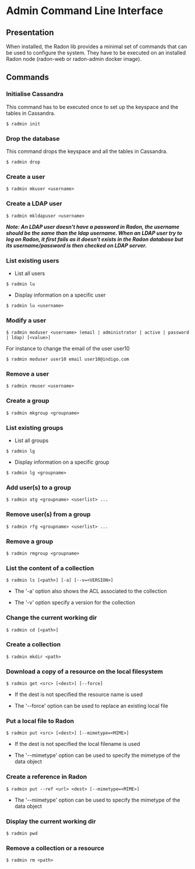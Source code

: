 # Admin Command Line Interface


## Presentation

When installed, the Radon lib provides a minimal set of commands
that can be used to configure the system. They have to be executed
on an installed Radon node (radon-web or radon-admin docker image).


## Commands

### Initialise Cassandra

This command has to be executed once to set up the keyspace and the tables in
Cassandra.

```
$ radmin init
```

### Drop the database

This command drops the keyspace and all the tables in Cassandra.

```
$ radmin drop
```

### Create a user

```
$ radmin mkuser <username>
```

### Create a LDAP user

```
$ radmin mkldapuser <username>
```

**_Note: An LDAP user doesn't have a password in Radon, the username should be 
the same than the ldap username. When an LDAP user try to log on Radon, it 
first fails as it doesn't exists in the Radon database but its username/password
is then checked on LDAP server._**

### List existing users

* List all users

```
$ radmin lu
```

* Display information on a specific user

```
$ radmin lu <username>
```

### Modify a user

```
$ radmin moduser <username> (email | administrator | active | password | ldap) [<value>]
```

For instance to change the email of the user user10

```
$ radmin moduser user10 email user10@indigo.com
```

### Remove a user

```
$ radmin rmuser <username>
```

### Create a group

```
$ radmin mkgroup <groupname>
```

### List existing groups

* List all groups

```
$ radmin lg
```

* Display information on a specific group

```
$ radmin lg <groupname>
```

### Add user(s) to a group

```
$ radmin atg <groupname> <userlist> ...
```

### Remove user(s) from a group

```
$ radmin rfg <groupname> <userlist> ...
```

### Remove a group

```
$ radmin rmgroup <groupname>
```

### List the content of a collection

```
$ radmin ls [<path>] [-a] [--v=<VERSION>]
```

* The '-a' option also shows the ACL associated to the collection

* The '-v' option specify a version for the collection

### Change the current working dir

```
$ radmin cd [<path>]
```

### Create a collection

```
$ radmin mkdir <path>
```

### Download a copy of a resource on the local filesystem

```
$ radmin get <src> [<dest>] [--force]
```

* If the dest is not specified the resource name is used

* The '--force' option can be used to replace an existing local file 

### Put a local file to Radon

```
$ radmin put <src> [<dest>] [--mimetype=<MIME>]
```

* If the dest is not specified the local filename is used

* The '--mimetype' option can be used to specify the mimetype of the data object

### Create a reference in Radon

```
$ radmin put --ref <url> <dest> [--mimetype=<MIME>]
```

* The '--mimetype' option can be used to specify the mimetype of the data object

### Display the current working dir

```
$ radmin pwd
```

### Remove a collection or a resource

```
$ radmin rm <path>
```



